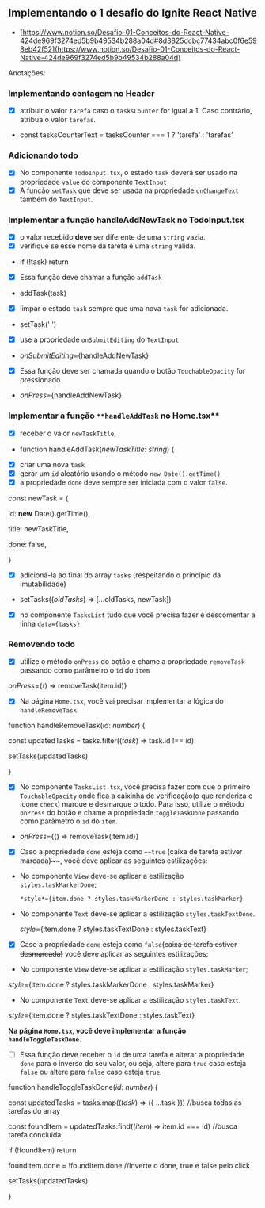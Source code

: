 ## Implementando o 1 desafio do Ignite React Native

- [https://www.notion.so/Desafio-01-Conceitos-do-React-Native-424de969f3274ed5b9b49534b288a04d#8d3825dcbc77434abc0f6e598eb42f52](https://www.notion.so/Desafio-01-Conceitos-do-React-Native-424de969f3274ed5b9b49534b288a04d)

Anotações: 

### Implementando contagem no Header

- [x]  atribuir o valor `tarefa` caso o `tasksCounter` for igual a 1. Caso contrário, atribua o valor `tarefas`.
- const tasksCounterText = tasksCounter === 1 ? 'tarefa' : 'tarefas’

### Adicionando todo

- [x]  No componente `TodoInput.tsx`,  o estado `task` deverá ser usado na propriedade `value` do componente `TextInput`
- [x]  A função `setTask` que deve ser usada na propriedade `onChangeText` também do `TextInput`.

### Implementar a função **handleAddNewTask no TodoInput.tsx**

- [x]  o valor recebido **deve** ser diferente de uma `string` vazia.
- [x]  verifique se esse nome da tarefa é uma `string` válida.
- if (!task) return
- [x]  Essa função deve chamar a função `addTask`
- addTask(task)

- [x]  limpar o estado `task` sempre que uma nova `task` for adicionada.
- setTask(' ')

- [x]  use a propriedade `onSubmitEditing` do `TextInput`
- *onSubmitEditing*={handleAddNewTask}

- [x]  Essa função deve ser chamada quando o botão `TouchableOpacity` for pressionado
- *onPress*={handleAddNewTask}

### Implementar a função `**handleAddTask` no Home.tsx**

- [x]  receber o valor `newTaskTitle`,
- function handleAddTask(*newTaskTitle*: *string*) {

- [x]  criar uma nova `task`
- [x]  gerar um `id` aleatório usando o método `new Date().getTime()`
- [x]  a propriedade `done` deve sempre ser iniciada com o valor `false`.

const newTask = {

id: **new** Date().getTime(),

title: newTaskTitle,

done: false,

}

- [x]  adicioná-la ao final do array `tasks` (respeitando o princípio da imutabilidade)
- setTasks((*oldTasks*) => [...oldTasks, newTask])

- [x]  no componente `TasksList` tudo que você precisa fazer é descomentar a linha `data={tasks}`

### Removendo todo

- [x]  utilize o método `onPress` do botão e chame a propriedade `removeTask` passando como parâmetro o `id` do `item`

*onPress*={() => removeTask(item.id)}

- [x]  Na página `Home.tsx`, você vai precisar implementar a lógica do `handleRemoveTask`

function handleRemoveTask(*id*: *number*) {

const updatedTasks = tasks.filter((*task*) => task.id !== id)

setTasks(updatedTasks)

}

- [x]  No componente `TasksList.tsx`, você precisa fazer com que o primeiro `TouchableOpacity` onde fica a caixinha de verificação(o que renderiza o ícone `check`) marque e desmarque o todo. Para isso, utilize o método `onPress` do botão e chame a propriedade `toggleTaskDone` passando como parâmetro o `id` do `item`.
- *onPress*={() => removeTask(item.id)}

- [x]  Caso a propriedade `done` esteja como `~~true` (caixa de tarefa estiver marcada)~~, você deve aplicar as seguintes estilizações:
- No componente `View` deve-se aplicar a estilização `styles.taskMarkerDone`;

      *style*={item.done ? styles.taskMarkerDone : styles.taskMarker}

- No componente `Text` deve-se aplicar a estilização `styles.taskTextDone`.
    
    *style*={item.done ? styles.taskTextDone : styles.taskText}
    

- [x]  Caso a propriedade `done` esteja como `false`~~(caixa de tarefa estiver desmarcada)~~ você deve aplicar as seguintes estilizações:
- No componente `View` deve-se aplicar a estilização `styles.taskMarker`;

*style*={item.done ? styles.taskMarkerDone : styles.taskMarker}

- No componente `Text` deve-se aplicar a estilização `styles.taskText`.

*style*={item.done ? styles.taskTextDone : styles.taskText}

**Na página `Home.tsx`, você deve implementar a função `handleToggleTaskDone`.** 

- [ ]  Essa função deve receber o `id` de uma tarefa e alterar a propriedade `done` para o inverso do seu valor, ou seja, altere para `true` caso esteja `false` ou altere para `false` caso esteja `true`.

function handleToggleTaskDone(*id*: *number*) {

const updatedTasks = tasks.map((*task*) => ({ ...task }))        //busca todas as tarefas do array

const foundItem = updatedTasks.find((*item*) => item.id === id)              //busca tarefa concluida

if (!foundItem) return

foundItem.done = !foundItem.done                         //Inverte o done, true e false pelo click

setTasks(updatedTasks)

}
